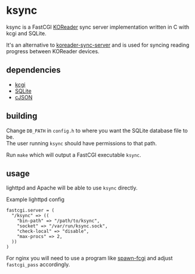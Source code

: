 # ksync

ksync is a FastCGI [KOReader](https://github.com/koreader/koreader) sync server implementation written in C with kcgi and SQLite.

It's an alternative to [koreader-sync-server](https://github.com/koreader/koreader-sync-server) and is used for syncing reading progress between KOReader devices.

## dependencies
* [kcgi](https://github.com/kristapsdz/kcgi)
* [SQLite](https://www.sqlite.org/)
* [cJSON](https://github.com/DaveGamble/cJSON)

## building
Change `DB_PATH` in `config.h` to where you want the SQLite database file to be.  
The user running `ksync` should have permissions to that path.

Run `make` which will output a FastCGI executable `ksync`.

## usage
lighttpd and Apache will be able to use `ksync` directly.

Example lighttpd config
```
fastcgi.server = (
  "/ksync" => ((
    "bin-path" => "/path/to/ksync",
    "socket" => "/var/run/ksync.sock",
    "check-local" => "disable",
    "max-procs" => 2,
  ))
)
```

For nginx you will need to use a program like [spawn-fcgi](https://github.com/lighttpd/spawn-fcgi) and adjust `fastcgi_pass` accordingly.

